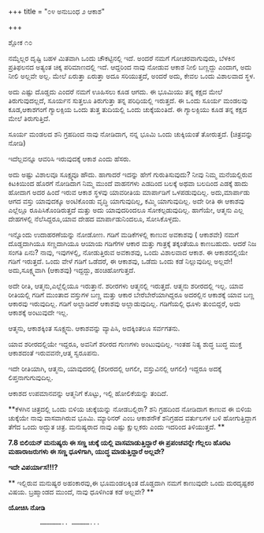 +++
title = "೦೪ ಅನುಬಂಧ ೨ ಆಕಾಶ"

+++

ಶ್ಲೋಕ ೧೦

ನಮ್ಮೆಲ್ಲರ ದೃಷ್ಟಿ ಬಹಳ ಮಿತವಾಗಿ ಒಂದು ಚೌಕಟ್ಟಿನಲ್ಲಿ ಇದೆ. ಅಂದರೆ ನಮಗೆ ಗೋಚರವಾಗುವುದು, ಬೆಳಕಿನ ಪ್ರತಿಫಲನದ ಅತ್ಯಂತ ಚಿಕ್ಕ ಪರಿಮಾಣದಲ್ಲಿ ಇದೆ. ಆದ್ದರಿಂದ ನಾವು ನೋಡುವ ಆಕಾಶ ನೀಲಿ ಬಣ್ಣದ್ದು ಎಂದಾಗ, ಅದು ನೀಲಿ ಅಲ್ಲವೇ ಅಲ್ಲ.  ಮೇಲೆ ಏರುತ್ತಾ ಏರುತ್ತಾ ಅದೂ  ಸರಿಯುತ್ತದೆ, ಅಂದರೆ ಅದು, ಕೇವಲ ಒಂದು ವಿಶಾಲವಾದ ಸ್ಥಳ.

ಅದು ಎಷ್ಟು ದೊಡ್ಡದು ಎಂದರೆ  ನಮಗೆ ಊಹಿಸಲು ಕೂಡ ಆಗದು.  ಈ ಭೂಮಿಯು ತನ್ನ ಕಕ್ಷದ ಮೇಲೆ ತಿರುಗುವುದಲ್ಲದೆ, ಸೂರ್ಯನ ಸುತ್ತಲೂ ತಿರುಗುತ್ತಾ ತನ್ನ ಪರಿಧಿಯಲ್ಲಿ ಇರುತ್ತದೆ.  ಈ ಒಂದು ಸೂರ್ಯ ಮಂಡಲವು ಕೂಡ,ಆಕಾಶಗಂಗೆ ಗ್ಯಾಲಕ್ಸಿಯ ಒಂದು ತುತ್ತ ತುದಿಯಲ್ಲಿ ಒಂದು ಚುಕ್ಕೆಯಂತಿದೆ. ಈ ಗ್ಯಾಲಕ್ಸಿಯು ಕೂಡ ತನ್ನ ಕಕ್ಷದ ಮೇಲೆ ತಿರುಗುತ್ತಿದೆ.

ಸೂರ್ಯ ಮಂಡಲದ ಶನಿ ಗ್ರಹದಿಂದ  ನಾವು ನೋಡಿದಾಗ, ನನ್ನ ಭೂಮಿ ಒಂದು ಚುಕ್ಕಿಯಂತೆ ತೋರುತ್ತದೆ. (ಚಿತ್ರವನ್ನು ನೋಡಿ)

ಇದೆಲ್ಲವನ್ನೂ ಆವರಿಸಿ ಇರುವುದಕ್ಕೆ ಆಕಾಶ ಎಂದು ಹೆಸರು.

ಅದು ಅಷ್ಟು ವಿಶಾಲವೂ ಸೂಕ್ಷ್ಮವೂ ಹೌದು.   ಹಾಗಾದರೆ ಇದನ್ನು ಹೇಗೆ ಗುರುತಿಸುವುದು?  ನೀವು ನಿಮ್ಮ ಮನೆಯಲ್ಲಿರುವ ಕಿಟಕಿಯಿಂದ ಹೊರಗೆ ನೋಡಿದಾಗ ನಿಮ್ಮ ಮುಂದೆ ವಾಹನಗಳು ಎಡದಿಂದ ಬಲಕ್ಕೆ ಅಥವಾ ಬಲದಿಂದ ಎಡಕ್ಕೆ ಹಾದು ಹೋದಾಗ ಅದರ ಹಿಂದೆ ಇರುವ ಆಕಾಶ ಸ್ಥಳವು ಯಾವರೀತಿಯ ಮಾರ್ಪಾಡಿಗೆ ಒಳಪಡುವುದಿಲ್ಲ.   ಅದು,ಮಾರ್ಪಾಡು ಆಗದ ವಸ್ತು ಯಾವುದಕ್ಕೂ ಅಂಟಿಕೊಂಡು ವೃದ್ಧಿ ಯಾಗುವುದಿಲ್ಲ, ಕಮ್ಮಿ ಯಾಗುವುದಿಲ್ಲ. ಅದೇ ರೀತಿ ಈ ಆಕಾಶವು ಎಲ್ಲೆಲ್ಲೂ ರೂಪಿಸಿಕೊಂಡಿರುತ್ತದೆ ಮತ್ತು ಅದು ಯಾವುದರಿಂದಲೂ ಸೋಕಲ್ಪಡುವುದಿಲ್ಲ. ಹಾಗೆಯೇ, ಆತ್ಮನು ಎಲ್ಲ ದೇಹಗಳಲ್ಲಿ ನೆಲೆಸಿದ್ದರೂ,ಯಾವ ದೇಹದ ಮಾರ್ಪಾಡುನಿಂದಲೂ, ಸೋಸಿಕೊಳ್ಳದು.

ಇನ್ನೊಂದು ಉದಾಹರಣೆಯನ್ನು ನೋಡೋಣ.  ಗಡಿಗೆ ಮಡಿಕೆಗಳಲ್ಲಿ ಕಾಣುವ ಅವಕಾಶವು ( ಆಕಾಶವೇ) ನಮಗೆ ದೊಡ್ಡದಾಗಿಯೂ ಸಣ್ಣದಾಗಿಯೂ ಆಯಾಯ ಗಡಿಗೆಗಳ ಆಕಾರ ಮತ್ತು ಗಾತ್ರಕ್ಕೆ ತಕ್ಕಂತೆಯೂ ಕಾಣಬಹುದು. ಆದರೆ ನಿಜ ಸಂಗತಿ ಏನು? ನಾವು, ಇವುಗಳಲ್ಲಿ,  ನೋಡುತ್ತಿರುವ ಅವಕಾಶವು, ಒಂದು ವಿಶಾಲವಾದ ಆಕಾಶ. ಈ ಆಕಾಶದಲ್ಲಿಯೇ ಗಡಿಗೆ ಇರುತ್ತದೆ. ಒಂದು ವೇಳೆ ಗಡಿಗೆ ಒಡೆದರೆ, ಈ ಆಕಾಶವು,  ಒಡೆದು ಒಂದು ಕಡೆ ನಿಲ್ಲುವುದಿಲ್ಲ ಅಲ್ಲವೇ!  ಅದು,ಸೂಕ್ಷ್ಮವಾಗಿ (ಆಕಾಶವು) ಇದ್ದದ್ದು, ಹಂಚಿಹೋಗುತ್ತದೆ.

ಅದೇ ರೀತಿ, ಆತ್ಮನು,ಎಲ್ಲೆಲ್ಲಿಯೂ ಇರುತ್ತಾನೆ. ಶರೀರಗಳು ಆತ್ಮನಲ್ಲಿ ಇರುತ್ತದೆ.  ಆತ್ಮನು ಶರೀರದಲ್ಲಿ ಇಲ್ಲ. ಯಾವ ರೀತಿಯಲ್ಲಿ ಗಡಿಗೆ ಮುಂತಾದ ವಸ್ತುಗಳ ಬಣ್ಣ ಮತ್ತು ಆಕಾರ ಬೇರೆಬೇರೆಯಾಗಿದ್ದರೂ ಅದರಲ್ಲಿನ ಆಕಾಶಕ್ಕೆ ಯಾವ ಬಣ್ಣ ಆಕಾರವು ಇರುವುದಿಲ್ಲ. ಗಡಿಗೆ ಅಲ್ಲಾಡಿದರೆ ಆಕಾಶವು ಅಲ್ಲಾಡುವುದಿಲ್ಲ. ಗಡಿಗೆಯಲ್ಲಿ ಧೂಳು ತುಂಬಿದ್ದರೆ, ಅದು ಆಕಾಶಕ್ಕೆ ಅಂಟುವುದೇ  ಇಲ್ಲ.

ಆತ್ಮನು, ಆಕಾಶಕ್ಕಿಂತ ಸೂಕ್ಷ್ಮನು.  ಆಕಾಶವನ್ನು ವ್ಯಾಪಿಸಿ, ಅದಕ್ಕಿಂತಲೂ ಸರ್ವಗತನು.

ಯಾವ ಶರೀರದಲ್ಲಿಯೇ ಇದ್ದರೂ, ಅವನಿಗೆ ಶರೀರದ ಗುಣಗಳು ಅಂಟುವುದಿಲ್ಲ.   ಇಂತಹ ನಿತ್ಯ ಶುದ್ಧ ಬುದ್ಧ ಮುಕ್ತ ಆಕಾಶದಂತೆ ಇರುವವನೇ,ಆತ್ಮ ಸ್ವರೂಪನು.

ಇದೇ ರೀತಿಯಾಗಿ, ಆತ್ಮನು, ಯಾವುದರಲ್ಲಿ (ಶರೀರದಲ್ಲಿ ಆಗಲೀ, ವಸ್ತುವಿನಲ್ಲಿ ಆಗಲೀ)  ಇದ್ದರೂ ಅದಕ್ಕೆ ಲಿಪ್ತನಾಗುಗುವುದಿಲ್ಲ.

ಆಕಾಶದ ಉಪಮಾನವನ್ನು ಆತ್ಮನಿಗೆ ಕೊಟ್ಟು, ಇಲ್ಲಿ ಹೋಲಿಕೆಯನ್ನು ತಂದಿದೆ.

**ಕೆಳಗಿನ ಚಿತ್ರದಲ್ಲಿ ಒಂದು ಬಿಳಿಯ ಚುಕ್ಕೆಯನ್ನು ನೋಡಬಲ್ಲಿರಾ? ಶನಿ ಗ್ರಹದಿಂದ ನೋಡಿದಾಗ  ಕಾಣುವ ಈ ಬಿಳಿಯ ಚುಕ್ಕೆಯೇ ನಾವು ವಾಸವಾಗಿರುವ ಭೂಮಿ. ಮ್ಯಾರಿನರ್ ಎಂಬ ಆಕಾಶನೌಕೆ ಶನಿಗ್ರಹದ ವರ್ತುಲಗಳ ಬಳಿ ಹೋಗುತ್ತಿದ್ದಾಗ ತೆಗೆದ ಒಂದು ಅದ್ಭುತ ಚಿತ್ರ.   ಮನುಷ್ಯರಾದ ನಾವು ಎಷ್ಟು ಕ್ಷುಲ್ಲಕರು ಎಂದು ಇದರಿಂದ ತಿಳಿಯುತ್ತದೆ.  **

**7.8 ಬಿಲಿಯನ್ ಮನುಷ್ಯರು ಈ ಸಣ್ಣ ಚುಕ್ಕೆ ಯಲ್ಲಿ ವಾಸಮಾಡುತ್ತಿದ್ದಾರೆ   ಈ ಪ್ರಪಂಚವನ್ನೇ ಗೆಲ್ಲಲು ಹೊರಟ ಮಹಾರಾಜರುಗಳು ಈ ಸಣ್ಣ ಧೂಳಿಗಾಗಿ,  ಯುದ್ಧ ಮಾಡುತ್ತಿದ್ದಾರೆ ಅಲ್ಲವೇ?**

**ಇದೇ ವಿಪರ್ಯಾಸ!!!?**

** ಇಲ್ಲಿರುವ ಮನುಷ್ಯರ ಅಹಂಕಾರವು,ಈ ಭೂಮಂಡಲಕ್ಕಿಂತ ದೊಡ್ಡದಾಗಿ ನಮಗೆ ಕಾಣುವುದೇ ಒಂದು ದುರದೃಷ್ಟಕರ ವಿಷಯ.   ಬ್ರಹ್ಮಾಂಡದ ಮುಂದೆ, ನಾವು ಧೂಳಿಗಿಂತ ಕಡೆ ಅಲ್ಲವೇ? **

**ಯೋಚಿಸಿ ನೋಡಿ**

             ……………….. ……………...



